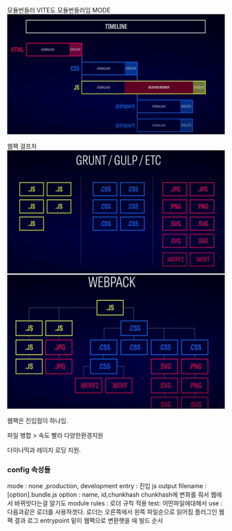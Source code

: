 모듈번들러  VITE도 모듈번들러임
MODE
![400](Pasted%20image%2020240701112747.png)


웹팩 걸프차
![500](Pasted%20image%2020240701114022.png)
![500](Pasted%20image%2020240701114052.png)

웹팩은 진입점이 하나임.

파일 병합 > 속도 빨라
다양한환경지원

다이나믹과 레이지 로딩 지원.

### config 속성들
mode : none ,production, development
entry : 진입 js
output 
	filename :[option].bundle.js
		option : name, id,chunkhash
		chunkhash에 변화를 줘서 웹에서 바뀌엇다는걸 알기도
module
rules : 로더 규칙 적용
	test: 어떤파일에대해서
	use : 다음과같은 로더를 사용하겟다.
	로더는 오른쪽에서 왼쪽 파일순으로 읽어짐
플러그인
웹팩 결과 로그
entrypoint 밑이 웹팩으로  변환햇을 때 빌드 순서   


